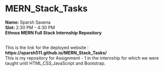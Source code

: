 # MERN_Stack_Tasks

<b> Name: </b> Sparsh Saxena <br>
<b> Slot: </b> 2:30 PM - 4:30 PM <br> 
<b> Ethnus MERN Full Stack Internship Repository </b> 

<br>
This is the link for the deployed website : <b> https://sparsh511.github.io/MERN_Stack_Tasks/ </b>
<br>
This is my repository for Assignment - 1 in the internship for which we were taught until HTML,CSS,JavaScript and Bootstrap.
